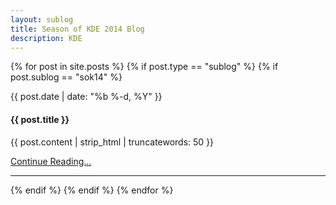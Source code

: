 ```yaml
---
layout: sublog
title: Season of KDE 2014 Blog
description: KDE
---
```

{% for post in site.posts %}
{% if post.type == "sublog" %}
{% if post.sublog == "sok14" %}
<div class="row mt">
    <div class="col-lg-8 col-lg-offset-2">
        <p><bd>{{ post.date | date: "%b %-d, %Y" }}</bd></p>
        <h4>{{ post.title }}</h4>
        <p>{{ post.content | strip_html | truncatewords: 50 }}</p>
        <p><a href="{{ post.url | prepend: site.baseurl }}">Continue Reading...</a></p>
        <hr>
    </div>
</div>
{% endif %}
{% endif %}
{% endfor %}
